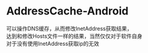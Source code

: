 # AddressCache-Android  
可以操作DNS缓存，从而修改InetAddress获取结果，  
达到和修改Hosts文件一样的结果，当然仅仅对于软件自身  
对于没有使用InetAddress获取ip的无效
